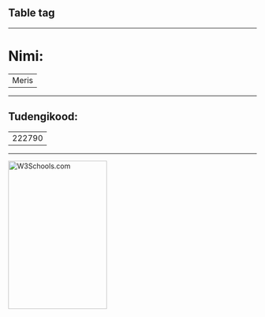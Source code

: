 <!DOCTYPE html>
<html>
<body>

<h2>Table tag</h2>

<hr>
<h1>Nimi: </h1>

<table>
  <tr>
    <td>Meris</td>
  </tr>
</table>

<hr>
<h2>Tudengikood:</h2>
<table>
  <tr>
    <td>222790</td>
  </tr>
</table>

<hr>

<img src="download_11zon.jpg" alt="W3Schools.com" width="200" height="300">



</body>
</html>

